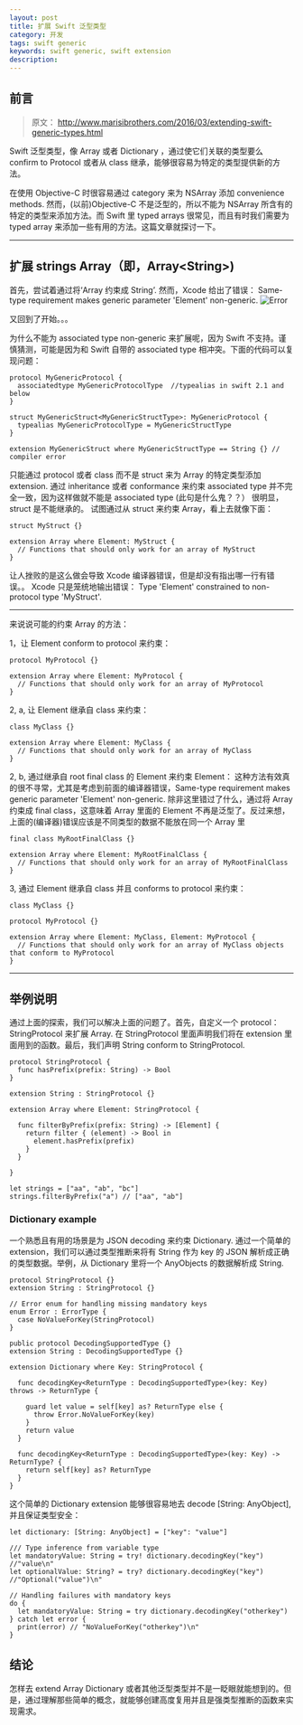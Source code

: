 ```yaml
---
layout: post
title: 扩展 Swift 泛型类型
category: 开发
tags: swift generic
keywords: swift generic, swift extension
description:
---
```


## 前言
>原文： http://www.marisibrothers.com/2016/03/extending-swift-generic-types.html

Swift 泛型类型，像 Array 或者 Dictionary ，通过使它们关联的类型要么 confirm to Protocol 或者从 class 继承，能够很容易为特定的类型提供新的方法。

在使用 Objective-C 时很容易通过 category 来为 NSArray 添加 convenience methods. 然而，(以前)Objective-C 不是泛型的，所以不能为 NSArray 所含有的特定的类型来添加方法。而 Swift 里 typed arrays 很常见，而且有时我们需要为 typed array 来添加一些有用的方法。这篇文章就探讨一下。
***

## 扩展 strings Array（即，Array\<String>)
首先，尝试着通过将‘Array 约束成 String’. 然而，Xcode 给出了错误： Same-type requirement makes generic parameter 'Element' non-generic. 
![Error](http://7xi6q9.com1.z0.glb.clouddn.com/extending_array_contrained_to_string.png)

又回到了开始。。。

为什么不能为 associated type non-generic 来扩展呢，因为 Swift 不支持。谨慎猜测，可能是因为和 Swift 自带的 associated type 相冲突。下面的代码可以复现问题：

``` 
protocol MyGenericProtocol {
  associatedtype MyGenericProtocolType  //typealias in swift 2.1 and below
}

struct MyGenericStruct<MyGenericStructType>: MyGenericProtocol {
  typealias MyGenericProtocolType = MyGenericStructType
}

extension MyGenericStruct where MyGenericStructType == String {} // compiler error
```

只能通过 protocol 或者 class 而不是 struct 来为 Array 的特定类型添加 extension. 通过 inheritance 或者 conformance 来约束 associated type 并不完全一致，因为这样做就不能是 associated type (此句是什么鬼？？） 
很明显， struct 是不能继承的。
试图通过从 struct 来约束 Array，看上去就像下面：

```
struct MyStruct {}

extension Array where Element: MyStruct {
  // Functions that should only work for an array of MyStruct
}
``` 

让人挫败的是这么做会导致 Xcode 编译器错误，但是却没有指出哪一行有错误。。 Xcode 只是笼统地输出错误： Type 'Element' constrained to non-protocol type 'MyStruct'.
***
来说说可能的约束 Array 的方法：

1，让 Element conform to protocol 来约束：

```
protocol MyProtocol {}

extension Array where Element: MyProtocol {
  // Functions that should only work for an array of MyProtocol
}
```

2, a, 让 Element 继承自 class 来约束：

```
class MyClass {}

extension Array where Element: MyClass {
  // Functions that should only work for an array of MyClass
}
```

2, b, 通过继承自 root final class 的 Element 来约束 Element：
这种方法有效真的很不寻常，尤其是考虑到前面的编译器错误，Same-type requirement makes generic parameter 'Element' non-generic. 除非这里错过了什么，通过将 Array 约束成 final class，这意味着 Array 里面的 Element 不再是泛型了。反过来想，上面的(编译器)错误应该是不同类型的数据不能放在同一个 Array 里

```
final class MyRootFinalClass {}

extension Array where Element: MyRootFinalClass {
  // Functions that should only work for an array of MyRootFinalClass
}
```

3, 通过 Element 继承自 class 并且 conforms to protocol 来约束：

```
class MyClass {}

protocol MyProtocol {}

extension Array where Element: MyClass, Element: MyProtocol {
  // Functions that should only work for an array of MyClass objects that conform to MyProtocol
}
```
***

## 举例说明

通过上面的探索，我们可以解决上面的问题了。首先，自定义一个 protocol：StringProtocol 来扩展 Array. 在 StringProtocol 里面声明我们将在 extension 里面用到的函数。最后，我们声明 String conform to StringProtocol. 

```
protocol StringProtocol {
  func hasPrefix(prefix: String) -> Bool
}

extension String : StringProtocol {}

extension Array where Element: StringProtocol {
  
  func filterByPrefix(prefix: String) -> [Element] {
    return filter { (element) -> Bool in
      element.hasPrefix(prefix)
    }
  }
  
}

let strings = ["aa", "ab", "bc"]
strings.filterByPrefix("a") // ["aa", "ab"]
```

### Dictionary example
一个熟悉且有用的场景是为 JSON decoding 来约束 Dictionary. 通过一个简单的 extension，我们可以通过类型推断来将有 String 作为 key 的 JSON 解析成正确的类型数据。举例，从 Dictionary 里将一个 AnyObjects 的数据解析成 String.

```
protocol StringProtocol {}
extension String : StringProtocol {}

// Error enum for handling missing mandatory keys
enum Error : ErrorType {
  case NoValueForKey(StringProtocol)
}

public protocol DecodingSupportedType {}
extension String : DecodingSupportedType {}

extension Dictionary where Key: StringProtocol {
  
  func decodingKey<ReturnType : DecodingSupportedType>(key: Key) throws -> ReturnType {
    
    guard let value = self[key] as? ReturnType else {
      throw Error.NoValueForKey(key)
    }
    return value
  }
  
  func decodingKey<ReturnType : DecodingSupportedType>(key: Key) -> ReturnType? {
    return self[key] as? ReturnType
  }
}
```

这个简单的 Dictionary extension 能够很容易地去 decode [String: AnyObject], 并且保证类型安全：

```
let dictionary: [String: AnyObject] = ["key": "value"]

/// Type inference from variable type
let mandatoryValue: String = try! dictionary.decodingKey("key") //"value\n"
let optionalValue: String? = try? dictionary.decodingKey("key") //"Optional("value")\n"

// Handling failures with mandatory keys
do {
  let mandatoryValue: String = try dictionary.decodingKey("otherkey")
} catch let error {
  print(error) // "NoValueForKey("otherkey")\n"
}
```

## 结论
怎样去 extend Array Dictionary 或者其他泛型类型并不是一眨眼就能想到的。但是，通过理解那些简单的概念，就能够创建高度复用并且是强类型推断的函数来实现需求。







